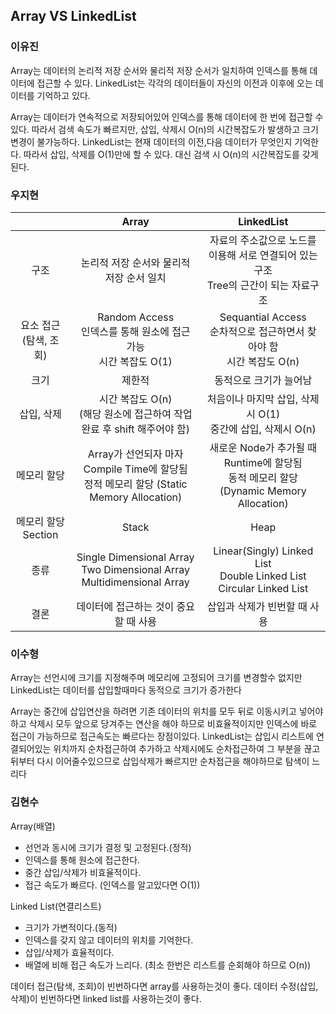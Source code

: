 ## Array VS LinkedList
### 이유진

Array는 데이터의 논리적 저장 순서와 물리적 저장 순서가 일치하여 인덱스를 통해 데이터에 접근할 수 있다. LinkedList는 각각의 데이터들이 자신의 이전과 이후에 오는 데이터를 기억하고 있다.

Array는 데이터가 연속적으로 저장되어있어 인덱스를 통해 데이터에 한 번에 접근할 수 있다. 따라서 검색 속도가 빠르지만, 삽입, 삭제시 O(n)의 시간복잡도가 발생하고 크기 변경이 불가능하다.
LinkedList는 현재 데이터의 이전,다음 데이터가 무엇인지 기억한다. 따라서 삽입, 삭제를 O(1)만에 할 수 있다. 대신 검색 시 O(n)의 시간복잡도를 갖게 된다.

### 우지현

|                              |                            Array                             |                          LinkedList                          |
| :--------------------------: | :----------------------------------------------------------: | :----------------------------------------------------------: |
|             구조             |           논리적 저장 순서와 물리적 저장 순서 일치           | 자료의 주소값으로 노드를 이용해 서로 연결되어 있는 구조<br />Tree의 근간이 되는 자료구조 |
| 요소 접근 <br />(탐색, 조회) | Random Access<br />인덱스를 통해 원소에 접근 가능<br />시간 복잡도 O(1) | Sequantial Access<br />순차적으로 접근하면서 찾아야 함<br />시간 복잡도 O(n) |
|             크기             |                            제한적                            |                    동적으로 크기가 늘어남                    |
|          삽입, 삭제          | 시간 복잡도 O(n)<br />(해당 원소에 접근하여 작업 완료 후 shift 해주어야 함) | 처음이나 마지막 삽입, 삭제시 O(1)<br />중간에 삽입, 삭제시 O(n) |
|         메모리 할당          | Array가 선언되자 마자 Compile Time에 할당됨<br />정적 메모리 할당 (Static Memory Allocation) | 새로운 Node가 추가될 때 Runtime에 할당됨<br />동적 메모리 할당 (Dynamic Memory Allocation) |
|     메모리 할당 Section      |                            Stack                             |                             Heap                             |
|             종류             | Single Dimensional Array<br />Two Dimensional Array<br />Multidimensional Array | Linear(Singly) Linked List<br />Double Linked List<br />Circular Linked List |
|             결론             |            데이터에 접근하는 것이 중요할 때 사용             |                 삽입과 삭제가 빈번할 때 사용                 |

### 이수형

Array는 선언시에 크기를 지정해주며 메모리에 고정되어 크기를 변경할수 없지만 LinkedList는 데이터를 삽입할때마다 동적으로 크기가 증가한다

Array는 중간에 삽입연산을 하려면 기존 데이터의 위치를 모두 뒤로 이동시키고 넣어야하고 삭제시 모두 앞으로 당겨주는 연산을 해야 하므로 비효율적이지만 인덱스에 바로 접근이 가능하므로 접근속도는 빠르다는 장점이있다. LinkedList는 삽입시 리스트에 연결되어있는 위치까지 순차접근하여 추가하고 삭제시에도 순차접근하여 그 부분을 끊고 뒤부터 다시 이어줄수있으므로 삽입삭제가 빠르지만 순차접근을 해야하므로 탐색이 느리다

### 김현수

Array(배열)
- 선언과 동시에 크기가 결정 및 고정된다.(정적)
- 인덱스를 통해 원소에 접근한다.
- 중간 삽입/삭제가 비효율적이다.
- 접근 속도가 빠르다. (인덱스를 알고있다면 O(1))

Linked List(연결리스트)
- 크기가 가변적이다.(동적)
- 인덱스를 갖지 않고 데이터의 위치를 기억한다.
- 삽입/삭제가 효율적이다.
- 배열에 비해 접근 속도가 느리다. (최소 한번은 리스트를 순회해야 하므로 O(n))

데이터 접근(탐색, 조회)이 빈번하다면 array를 사용하는것이 좋다.
데이터 수정(삽입, 삭제)이 빈번하다면 linked list를 사용하는것이 좋다.

